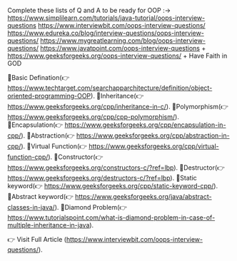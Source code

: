 Complete these lists of Q and A to be ready for OOP :-> 
      https://www.simplilearn.com/tutorials/java-tutorial/oops-interview-questions
      https://www.interviewbit.com/oops-interview-questions/
      https://www.edureka.co/blog/interview-questions/oops-interview-questions/
      https://www.mygreatlearning.com/blog/oops-interview-questions/
      https://www.javatpoint.com/oops-interview-questions  +
      https://www.geeksforgeeks.org/oops-interview-questions/ + Have Faith in GOD

🔹Basic Defination(👉 https://www.techtarget.com/searchapparchitecture/definition/object-oriented-programming-OOP).
🔹Inheritance(👉 https://www.geeksforgeeks.org/cpp/inheritance-in-c/).
🔹Polymorphism(👉 https://www.geeksforgeeks.org/cpp/cpp-polymorphism/).
🔹Encapsulation(👉 https://www.geeksforgeeks.org/cpp/encapsulation-in-cpp/).
🔹Abstraction(👉 https://www.geeksforgeeks.org/cpp/abstraction-in-cpp/).
🔹Virtual Function(👉 https://www.geeksforgeeks.org/cpp/virtual-function-cpp/).
🔹Constructor(👉 https://www.geeksforgeeks.org/constructors-c/?ref=lbp).
🔹Destructor(👉 https://www.geeksforgeeks.org/destructors-c/?ref=lbp).
🔹Static keyword(👉 https://www.geeksforgeeks.org/cpp/static-keyword-cpp/).
🔹Abstract keyword(👉 https://www.geeksforgeeks.org/java/abstract-classes-in-java/).
🔹Diamond Problem(👉 https://www.tutorialspoint.com/what-is-diamond-problem-in-case-of-multiple-inheritance-in-java).

👉 Visit Full Article (https://www.interviewbit.com/oops-interview-questions/).
